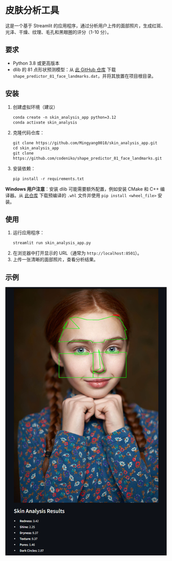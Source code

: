 # 皮肤分析工具

这是一个基于 Streamlit 的应用程序，通过分析用户上传的面部照片，生成红斑、光泽、干燥、纹理、毛孔和黑眼圈的评分（1-10 分）。

## 要求

- Python 3.8 或更高版本
- dlib 的 81 点形状预测模型：从 [此 GitHub 仓库](https://github.com/codeniko/shape_predictor_81_face_landmarks) 下载 `shape_predictor_81_face_landmarks.dat`，并将其放置在项目根目录。

## 安装

1. 创建虚拟环境（建议）
   ```
   conda create -n skin_analysis_app python=3.12
   conda activate skin_analysis
   ```
2. 克隆代码仓库：
   ```
   git clone https://github.com/Mingyang0018/skin_analysis_app.git
   cd skin_analysis_app
   git clone https://github.com/codeniko/shape_predictor_81_face_landmarks.git
   ```
3. 安装依赖：
   ```
   pip install -r requirements.txt
   ```

**Windows 用户注意**：安装 dlib 可能需要额外配置，例如安装 CMake 和 C++ 编译器。从 [此仓库](https://github.com/z-mahmud22/Dlib_Windows_Python3.x) 下载预编译的 `.whl` 文件并使用 `pip install <wheel_file>` 安装。

## 使用

1. 运行应用程序：
   ```
   streamlit run skin_analysis_app.py
   ```
2. 在浏览器中打开显示的 URL（通常为 `http://localhost:8501`）。
3. 上传一张清晰的面部照片，查看分析结果。

## 示例
![1752409317315](image/README_CN/1752409317315.png)